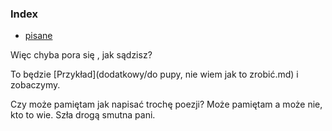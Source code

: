 ### Index 

* [pisane](./pisane/pisane.html)

Więc chyba pora się , jak sądzisz?

To będzie [Przykład](dodatkowy/do pupy, nie wiem jak to zrobić.md) i zobaczymy.

Czy może pamiętam jak napisać trochę poezji?
Może pamiętam a może nie, kto to wie.
Szła drogą smutna pani.
